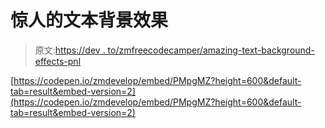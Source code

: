 # 惊人的文本背景效果

> 原文:[https://dev . to/zmfreecodecamper/amazing-text-background-effects-pnl](https://dev.to/zmfreecodecamper/amazing-text-background-effects-pnl)

[https://codepen.io/zmdevelop/embed/PMpgMZ?height=600&default-tab=result&embed-version=2](https://codepen.io/zmdevelop/embed/PMpgMZ?height=600&default-tab=result&embed-version=2)